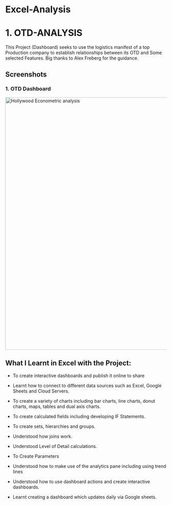 # Excel-Analysis


 # 1. OTD-ANALYSIS              
  </pre>
This Project (Dashboard) seeks to use the logistics manifest of a top Production company to establish relationships between its OTD and Some selected Features. 
Big thanks to Alex Freberg for the guidance.

## Screenshots
### 1. OTD Dashboard
<img width="786" alt="Hollywood Econometric analysis" src="https://user-images.githubusercontent.com/97529068/158351343-69d28d06-f83b-451a-a103-0d5d8a56e48a.PNG">


## What I Learnt in Excel with the Project:

  - To create interactive dashboards and publish it online to share

  - Learnt how to connect to different data sources such as Excel, Google Sheets and Cloud Servers.

  - To create a variety of charts including bar charts, line charts, donut charts, maps, tables and dual axis charts.

  - To create calculated fields including developing IF Statements.

  - To create sets, hierarchies and groups.

  - Understood how joins work.

  - Understood Level of Detail calculations.

  - To Create Parameters

  - Understood how to make use of the analytics pane including using trend lines

  - Understood how to use dashboard actions and create interactive dashboards.

  - Learnt creating a dashboard which updates daily via Google sheets.
